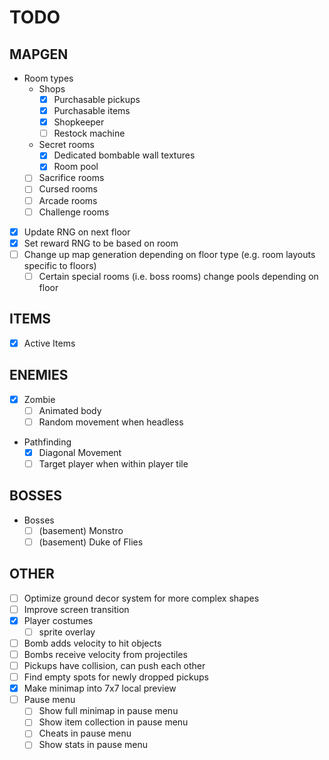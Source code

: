# TODO

## MAPGEN

- Room types
    * Shops
        * [X] Purchasable pickups
        * [X] Purchasable items
        * [X] Shopkeeper
        * [ ] Restock machine
    * Secret rooms
        * [X] Dedicated bombable wall textures
        * [X] Room pool
    * [ ] Sacrifice rooms
    * [ ] Cursed rooms
    * [ ] Arcade rooms
    * [ ] Challenge rooms
- [X] Update RNG on next floor
- [X] Set reward RNG to be based on room
- [ ] Change up map generation depending on floor type (e.g. room layouts specific to floors)
    * [ ] Certain special rooms (i.e. boss rooms) change pools depending on floor

## ITEMS

- [X] Active Items

## ENEMIES

- [X] Zombie
    * [ ] Animated body
    * [ ] Random movement when headless
- Pathfinding
    * [X] Diagonal Movement
    * [ ] Target player when within player tile

## BOSSES

- Bosses
    * [ ] (basement) Monstro
    * [ ] (basement) Duke of Flies

## OTHER

- [ ] Optimize ground decor system for more complex shapes
- [ ] Improve screen transition
- [X] Player costumes
    * [ ] sprite overlay
- [ ] Bomb adds velocity to hit objects
- [ ] Bombs receive velocity from projectiles
- [ ] Pickups have collision, can push each other
- [ ] Find empty spots for newly dropped pickups
- [X] Make minimap into 7x7 local preview
- [ ] Pause menu
    * [ ] Show full minimap in pause menu
    * [ ] Show item collection in pause menu
    * [ ] Cheats in pause menu
    * [ ] Show stats in pause menu